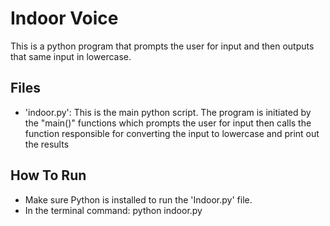 # Indoor Voice
This is a python program that prompts the user for input and then outputs that same input in lowercase.

## Files
- 'indoor.py': This is the main python script.
  The program is initiated by the "main()" functions which prompts the user for input then calls the function responsible for converting the input to lowercase and print out the results

## How To Run
- Make sure Python is installed to run the 'Indoor.py' file.
- In the terminal command: python indoor.py
